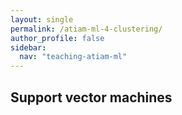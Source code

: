 ```yaml
---
layout: single
permalink: /atiam-ml-4-clustering/
author_profile: false
sidebar:
  nav: "teaching-atiam-ml"
---
```


## Support vector machines
